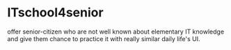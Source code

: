 # ITschool4senior

offer senior-citizen who are not well known about elementary IT knowledge and give them chance to practice it with really similar daily life's UI.
